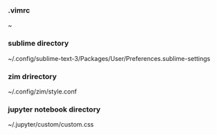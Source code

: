 ### .vimrc
~

### sublime directory
~/.config/sublime-text-3/Packages/User/Preferences.sublime-settings

### zim drirectory
~/.config/zim/style.conf

### jupyter notebook directory
~/.jupyter/custom/custom.css
